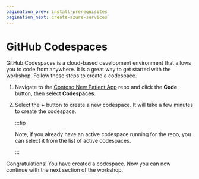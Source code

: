 ```yaml
---
pagination_prev: install-prerequisites
pagination_next: create-azure-services
---
```


# GitHub Codespaces

GitHub Codespaces is a cloud-based development environment that allows you to code from anywhere. It is a great way to get started with the workshop. Follow these steps to create a codespace.

1. Navigate to the [Contoso New Patient App](https://github.com/newpatiente2e/Contoso-New-Patient-App) repo and click the **Code** button, then select **Codespaces**.
1. Select the **+** button to create a new codespace. It will take a few minutes to create the codespace.

    :::tip

    Note, if you already have an active codespace running for the repo, you can select it from the list of active codespaces.

    :::

Congratulations! You have created a codespace. Now you can now continue with the next section of the workshop.
